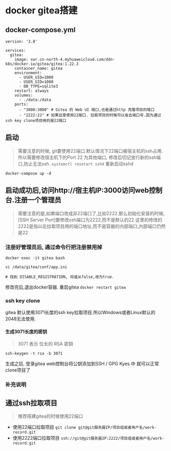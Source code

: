 # docker gitea搭建

## docker-compose.yml
```
version: '3.8'

services:
  gitea:
    image: swr.cn-north-4.myhuaweicloud.com/ddn-k8s/docker.io/gitea/gitea:1.22.3 
    container_name: gitea
    environment:
      - USER_UID=1000
      - USER_GID=1000
      - DB_TYPE=sqlite3  
    restart: always
    volumes:
      - ./data:/data
    ports:
      - "3000:3000" # Gitea 的 Web UI 端口,也是通过http 克隆项目的端口
      - "2222:22" # 如果这里使用22端口. 拉取项目的时候可以省去端口号.因为通过ssh key clone项目用的是22端口
```

## 启动
> 需要注意的时候, git要使用22端口.默认情况下22端口被宿主机的ssh占用.所以需要修改宿主机下的Port 22 为其他端口, 修改后切记放行新的ssh端口,防止无法ssh .`systemctl resetart sshd` 重新启动sshd
```
docker-compose up -d
```

## 启动成功后,访问http://宿主机IP:3000访问web控制台.注册一个管理员
> 需要注意的是,如果端口改成非22端口了,比如2222.那么初始化安装的时候, [SSH Server Port]要修改ssh端口为2222,而不是默认的22
> 这里的修改的2222是指以后拉取项目用的端口地址,而不是容器的内部端口,内部端口仍然是22
### 注册好管理员后, 通过命令行把注册禁用掉
```
docker exec -it gitea bash

vi /data/gitea/conf/app.ini

# 找到 DISABLE_REGISTRATION, 将值从false,改为true.
```
修改完后,退出docker容器. 重启gitea `docker restart gitea`

### ssh key clone
gitea 默认使用3071长度的ssh key拉取项目.所以Windows或者Linux默认的2048无法使用.

#### 生成3071长度的密钥
> 3071 表示 位长的 RSA 密钥

```
ssh-keygen -t rsa -b 3071 
```
生成之后, 登录gitea web控制台将公钥添加到SSH / GPG Kyes 中
就可以正常clone项目了


### 补充说明
## 通过ssh拉取项目
> 推荐搭建gitea的时候使用22端口
- 使用22端口拉取项目 `git clone git@git服务器IP/项目组或者用户名/work-record.git`
- 使用2222端口拉取项目 `ssh://git@git服务器IP:2222/项目组或者用户名/work-record.git`
